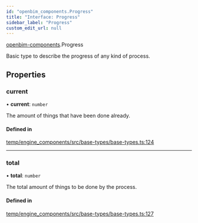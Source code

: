 ```yaml
---
id: "openbim_components.Progress"
title: "Interface: Progress"
sidebar_label: "Progress"
custom_edit_url: null
---
```


[openbim-components](../modules/openbim_components.md).Progress

Basic type to describe the progress of any kind of process.

## Properties

### current

• **current**: `number`

The amount of things that have been done already.

#### Defined in

[temp/engine_components/src/base-types/base-types.ts:124](https://github.com/ThatOpen/engine_components/blob/31b6f97/src/base-types/base-types.ts#L124)

___

### total

• **total**: `number`

The total amount of things to be done by the process.

#### Defined in

[temp/engine_components/src/base-types/base-types.ts:127](https://github.com/ThatOpen/engine_components/blob/31b6f97/src/base-types/base-types.ts#L127)
